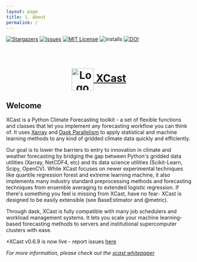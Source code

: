 ```yaml
---
layout: page 
title: 1. About 
permalink: /
---
```


<!-- PROJECT SHIELDS -->
[![Stargazers][stars-shield]][stars-url]
[![Issues][issues-shield]][issues-url]
[![MIT License][license-shield]][license-url]
![installs](https://img.shields.io/conda/dn/hallkjc01/xcast?color=light-green&label=Installations&style=for-the-badge)
[![DOI](https://img.shields.io/badge/DOI-10.5281%2Fzenodo.6472890-blue?style=for-the-badge)](https://zenodo.org/badge/latestdoi/386326352)




<!-- PROJECT LOGO -->
<br />
<p align="center">
  <a href="https://github.com/kjhall01/xcast/">
    <h1 align="center"><img src="https://raw.githubusercontent.com/kjhall01/xcast/gh-pages/XCastLogo.png" align="center" alt="Logo" width="60" height="60">  XCast</h1>
  </a>
</p>


## Welcome

XCast is a Python Climate Forecasting toolkit - a set of flexible functions and classes that let you implement any forecasting workflow you can think of. It uses [Xarray](https://xarray.dev/) and [Dask Parallelism](https://dask.org/) to apply statistical and machine learning methods to any kind of gridded climate data quickly and efficiently.

Our goal is to lower the barriers to entry to innovation in climate and weather forecasting by bridging the gap between Python's gridded data utilities (Xarray, NetCDF4, etc) and its data science utilities (Scikit-Learn, Scipy, OpenCV). While XCast focuses on newer experimental techniques like quantile regression forest and extreme learning machine, it also implements many industry standard preprocessing methods and forecasting techniques from ensemble averaging to extended logistic regression. If there's something you feel is missing from XCast, have no fear- XCast is designed to be easily extensible (see BaseEstimator and @metric).

Through dask, XCast is fully compatible with many job schedulers and workload management systems. It lets you scale your machine learning-based forecasting methods to servers and institutional supercomputer clusters with ease.

*XCast v0.6.9 is now live - report issues [here](https://github.com/kjhall01/xcast/issues)

*For more information, please check out the [xcast whitepaper](https://www.frontiersin.org/articles/10.3389/fclim.2022.953262/full)*


[contributors-shield]: https://img.shields.io/github/contributors/kjhall01/xcast.svg?style=for-the-badge
[contributors-url]: https://github.com/kjhall01/xcast/graphs/contributors
[forks-shield]: https://img.shields.io/github/forks/kjhall01/xcast.svg?style=for-the-badge
[forks-url]: https://github.com/kjhall01/xcast/network/members
[stars-shield]: https://img.shields.io/github/stars/kjhall01/xcast.svg?style=for-the-badge
[stars-url]: https://github.com/kjhall01/xcast/stargazers
[issues-shield]: https://img.shields.io/github/issues/kjhall01/xcast.svg?style=for-the-badge
[issues-url]: https://github.com/kjhall01/xcast/issues
[license-shield]: https://img.shields.io/github/license/kjhall01/xcast.svg?style=for-the-badge
[license-url]: https://github.com/kjhall01/xcast/blob/main/LICENSE
[linkedin-shield]: https://img.shields.io/badge/-LinkedIn-black.svg?style=for-the-badge&logo=linkedin&colorB=555
[linkedin-url]: https://linkedin.com/in/kjhall01
